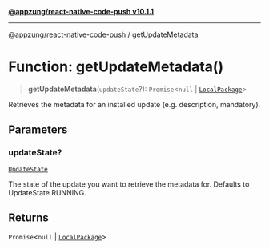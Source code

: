 [**@appzung/react-native-code-push v10.1.1**](../README.md)

---

[@appzung/react-native-code-push](../README.md) / getUpdateMetadata

# Function: getUpdateMetadata()

> **getUpdateMetadata**(`updateState`?): `Promise`\<`null` \| [`LocalPackage`](../interfaces/LocalPackage.md)\>

Retrieves the metadata for an installed update (e.g. description, mandatory).

## Parameters

### updateState?

[`UpdateState`](../enumerations/UpdateState.md)

The state of the update you want to retrieve the metadata for. Defaults to UpdateState.RUNNING.

## Returns

`Promise`\<`null` \| [`LocalPackage`](../interfaces/LocalPackage.md)\>
